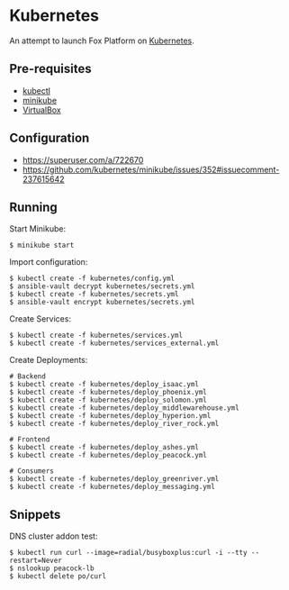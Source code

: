 # Kubernetes

An attempt to launch Fox Platform on [Kubernetes](https://kubernetes.io).

## Pre-requisites

* [kubectl](https://kubernetes.io/docs/tasks/tools/install-kubectl)
* [minikube](https://github.com/kubernetes/minikube)
* [VirtualBox](https://virtualbox.org)

## Configuration

* https://superuser.com/a/722670
* https://github.com/kubernetes/minikube/issues/352#issuecomment-237615642

## Running

Start Minikube:

    $ minikube start

Import configuration:

    $ kubectl create -f kubernetes/config.yml
    $ ansible-vault decrypt kubernetes/secrets.yml
    $ kubectl create -f kubernetes/secrets.yml
    $ ansible-vault encrypt kubernetes/secrets.yml

Create Services:

    $ kubectl create -f kubernetes/services.yml
    $ kubectl create -f kubernetes/services_external.yml

Create Deployments:

    # Backend
    $ kubectl create -f kubernetes/deploy_isaac.yml
    $ kubectl create -f kubernetes/deploy_phoenix.yml
    $ kubectl create -f kubernetes/deploy_solomon.yml
    $ kubectl create -f kubernetes/deploy_middlewarehouse.yml
    $ kubectl create -f kubernetes/deploy_hyperion.yml
    $ kubectl create -f kubernetes/deploy_river_rock.yml

    # Frontend
    $ kubectl create -f kubernetes/deploy_ashes.yml
    $ kubectl create -f kubernetes/deploy_peacock.yml

    # Consumers
    $ kubectl create -f kubernetes/deploy_greenriver.yml
    $ kubectl create -f kubernetes/deploy_messaging.yml

## Snippets

DNS cluster addon test:

    $ kubectl run curl --image=radial/busyboxplus:curl -i --tty --restart=Never
    $ nslookup peacock-lb
    $ kubectl delete po/curl

